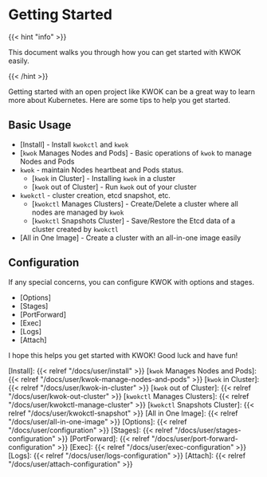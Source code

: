 # Getting Started

{{< hint "info" >}}

This document walks you through how you can get started with KWOK easily.

{{< /hint >}}

Getting started with an open project like KWOK can be a great way to learn more about Kubernetes.
Here are some tips to help you get started.

## Basic Usage

- [Install] - Install `kwokctl` and `kwok`
- [`kwok` Manages Nodes and Pods] - Basic operations of `kwok` to manage Nodes and Pods
- `kwok` - maintain Nodes heartbeat and Pods status.
  - [`kwok` in Cluster] - Installing `kwok` in a cluster
  - [`kwok` out of Cluster] - Run `kwok` out of your cluster
- `kwokctl` - cluster creation, etcd snapshot, etc.
  - [`kwokctl` Manages Clusters] - Create/Delete a cluster where all nodes are managed by `kwok`
  - [`kwokctl` Snapshots Cluster] - Save/Restore the Etcd data of a cluster created by `kwokctl`
- [All in One Image] - Create a cluster with an all-in-one image easily

## Configuration

If any special concerns, you can configure KWOK with options and stages.

- [Options]
- [Stages]
- [PortForward]
- [Exec]
- [Logs]
- [Attach]

I hope this helps you get started with KWOK! Good luck and have fun!

[Install]: {{< relref "/docs/user/install" >}}
[`kwok` Manages Nodes and Pods]: {{< relref "/docs/user/kwok-manage-nodes-and-pods" >}}
[`kwok` in Cluster]: {{< relref "/docs/user/kwok-in-cluster" >}}
[`kwok` out of Cluster]: {{< relref "/docs/user/kwok-out-cluster" >}}
[`kwokctl` Manages Clusters]: {{< relref "/docs/user/kwokctl-manage-cluster" >}}
[`kwokctl` Snapshots Cluster]: {{< relref "/docs/user/kwokctl-snapshot" >}}
[All in One Image]: {{< relref "/docs/user/all-in-one-image" >}}
[Options]: {{< relref "/docs/user/configuration" >}}
[Stages]: {{< relref "/docs/user/stages-configuration" >}}
[PortForward]: {{< relref "/docs/user/port-forward-configuration" >}}
[Exec]: {{< relref "/docs/user/exec-configuration" >}}
[Logs]: {{< relref "/docs/user/logs-configuration" >}}
[Attach]: {{< relref "/docs/user/attach-configuration" >}}
